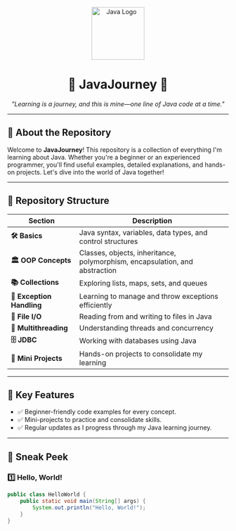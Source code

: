 <p align="center">
  <img src="https://upload.wikimedia.org/wikipedia/en/3/30/Java_programming_language_logo.svg" alt="Java Logo" width="120">
</p>

<h1 align="center">🌟 JavaJourney 🌟</h1>
<p align="center">
  <i>"Learning is a journey, and this is mine—one line of Java code at a time."</i>
</p>

---

## 📖 About the Repository  
Welcome to **JavaJourney**! This repository is a collection of everything I'm learning about Java. Whether you're a beginner or an experienced programmer, you'll find useful examples, detailed explanations, and hands-on projects. Let's dive into the world of Java together!  

---

## 📂 Repository Structure  

| Section                     | Description                                                                 |
|-----------------------------|-----------------------------------------------------------------------------|
| **🛠️ Basics**              | Java syntax, variables, data types, and control structures                 |
| **🏛️ OOP Concepts**        | Classes, objects, inheritance, polymorphism, encapsulation, and abstraction |
| **📚 Collections**          | Exploring lists, maps, sets, and queues                                   |
| **🚨 Exception Handling**   | Learning to manage and throw exceptions efficiently                        |
| **📂 File I/O**             | Reading from and writing to files in Java                                  |
| **🔀 Multithreading**       | Understanding threads and concurrency                                      |
| **🗄️ JDBC**                | Working with databases using Java                                          |
| **🎯 Mini Projects**        | Hands-on projects to consolidate my learning                               |

---

## 🌟 Key Features  
- ✅ Beginner-friendly code examples for every concept.  
- ✅ Mini-projects to practice and consolidate skills.  
- ✅ Regular updates as I progress through my Java learning journey.  

---

## 📸 Sneak Peek  

### 1️⃣ Hello, World!  
```java
public class HelloWorld {
    public static void main(String[] args) {
        System.out.println("Hello, World!");
    }
}
